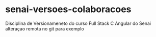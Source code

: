 # senai-versoes-colaboracoes
Disciplina de Versionameneto do curso Full Stack C Angular do Senai
alteraçao remota no git para exemplo
